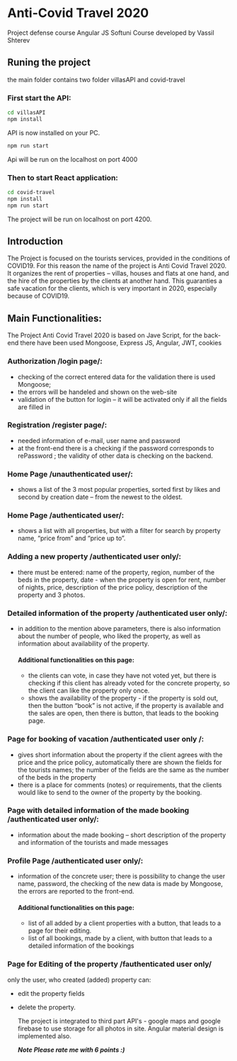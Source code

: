# Anti-Covid Travel 2020

Project defense course Angular JS Softuni Course
developed by Vassil Shterev

## Runing the project

the main folder contains two folder villasAPI and covid-travel

### First start the API:

```bash
cd villasAPI
npm install
```

API is now installed on your PC.

```bash
npm run start
```

Api will be run on the localhost on port 4000

### Then to start React application:

```bash
cd covid-travel
npm install
npm run start
```

The project will be run on localhost on port 4200.

## Introduction

The Project is focused on the tourists services, provided in the conditions of COVID19.
For this reason the name of the project is Аnti Covid Travel 2020.
It organizes the rent of properties – villas, houses and flats at one hand, and the hire of the properties by the clients at another hand.
This guaranties a safe vacation for the clients, which is very important in 2020, especially because of COVID19.

## Main Functionalities:

The Project Аnti Covid Travel 2020 is based on Jave Script, for the back-end there have been used Mongoose, Express JS, Angular, JWT, cookies

### Authorization /login page/:

- checking of the correct entered data for the validation there is used Mongoose;
- the errors will be handeled and shown on the web-site
- validation of the button for login – it will be activated only if all the fields are filled in

### Registration /register page/:

- needed information of e-mail, user name and password
- at the front-end there is a checking if the password corresponds to rePassword ; the validity of other data is checking on the backend.

### Home Page /unauthenticated user/:

- shows a list of the 3 most popular properties, sorted first by likes and second by creation date – from the newest to the oldest.

### Home Page /authenticated user/:

- shows a list with all properties, but with a filter for search by property name, “price from” and “price up to”.

### Adding a new property /authenticated user only/:

- there must be entered: name of the property, region, number of the beds in the property, date - when the property is open for rent, number of nights, price, description of the price policy, description of the property and 3 photos.

### Detailed information of the property /authenticated user only/:

- in addition to the mention above parameters, there is also information about the number of people, who liked the property, as well as information about availability of the property.
  #### Additional functionalities on this page:
  - the clients can vote, in case they have not voted yet, but there is checking if this client has already voted for the concrete property, so the client can like the property only once.
  - shows the availability of the property - if the property is sold out, then the button “book” is not active, if the property is available and the sales are open, then there is button, that leads to the booking page.

### Page for booking of vacation /authenticated user only /:

- gives short information about the property if the client agrees with the price and the price policy, automatically there are shown the fields for the tourists names; the number of the fields are the same as the number of the beds in the property
- there is a place for comments (notes) or requirements, that the clients would like to send to the owner of the property by the booking.

### Page with detailed information of the made booking /authenticated user only/:

- information about the made booking – short description of the property and information of the tourists and made messages

### Profile Page /authenticated user only/:

- information of the concrete user; there is possibility to change the user name, password, the checking of the new data is made by Mongoose, the errors are reported to the front-end.
  #### Additional functionalities on this page:
  - list of all added by a client properties with a button, that leads to a page for their editing.
  - list of all bookings, made by a client, with button that leads to a detailed information of the bookings

### Page for Editing of the property /fauthenticated user only/

only the user, who created (added) property can:

- edit the property fields
- delete the property.

  The project is integrated to third part API's - google maps and google firebase to use storage for all photos in site.
  Angular material design is implemented also.

  **_Note Please rate me with 6 points :)_**
